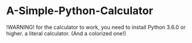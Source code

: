 # A-Simple-Python-Calculator
!WARNING! for the calculator to work, you need to install Python 3.6.0 or higher.
a literal calculator. (And a colorized one!)
